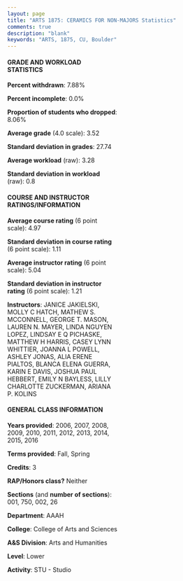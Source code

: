 ```yaml
---
layout: page
title: "ARTS 1875: CERAMICS FOR NON-MAJORS Statistics"
comments: true
description: "blank"
keywords: "ARTS, 1875, CU, Boulder"
--- 
```

<head>
<script src="https://ajax.googleapis.com/ajax/libs/jquery/2.1.3/jquery.min.js"></script>
<script src="https://dl.dropboxusercontent.com/s/pc42nxpaw1ea4o9/highcharts.js?dl=0"></script>
<!-- <script src="../assets/js/highcharts.js"></script> -->
<style type="text/css">@font-face {
	font-family: "Bebas Neue";
	src: url(https://www.filehosting.org/file/details/544349/BebasNeue%20Regular.otf) format("opentype");
	}
	h1.Bebas { 
		font-family: "Bebas Neue", Verdana, Tahoma;
	}
</style>
</head>
<body>
	<div id="container" style="float: right; width: 45%; height: 88%; margin-left: 2.5%; margin-right: 2.5%;"></div>
	<script language="JavaScript">
		$(document).ready(function() {
		var chart = {type: 'column'};
		var title = {text: 'Grade Distribution'};
		var xAxis = {categories: ['A','B','C','D','F'],crosshair: true};
		var yAxis = {min: 0,title: {text: 'Percentage'}};
		var tooltip = {headerFormat: '<center><b><span style="font-size:20px">{point.key}</span></b></center>',
		               pointFormat: '<td style="padding:0"><b>{point.y:.1f}%</b></td>',
		               footerFormat: '</table>',shared: true,useHTML: true};
		var plotOptions = {column: {pointPadding: 0.0,borderWidth: 0}};  
		var credits = {enabled: false};var series= [{name: 'Percent',data: [65.48,28.33,3.81,0.71,1.67,]}];
		var json = {};
		json.chart = chart;
		json.title = title;
		json.tooltip = tooltip;
		json.xAxis = xAxis;
		json.yAxis = yAxis;  
		json.series = series;
		json.plotOptions = plotOptions;  
		json.credits = credits;
		$('#container').highcharts(json);
	});
	</script>
</body>
			   
#### GRADE AND WORKLOAD STATISTICS

**Percent withdrawn**: 7.88%

**Percent incomplete**: 0.0%

**Proportion of students who dropped**: 8.06%

**Average grade** (4.0 scale): 3.52

**Standard deviation in grades**: 27.74

**Average workload** (raw): 3.28

**Standard deviation in workload** (raw): 0.8

#### COURSE AND INSTRUCTOR RATINGS/INFORMATION

**Average course rating** (6 point scale): 4.97

**Standard deviation in course rating** (6 point scale): 1.11

**Average instructor rating** (6 point scale): 5.04

**Standard deviation in instructor rating** (6 point scale): 1.21

**Instructors**: JANICE JAKIELSKI, MOLLY C HATCH, MATHEW S. MCCONNELL, GEORGE T. MASON, LAUREN N. MAYER, LINDA NGUYEN LOPEZ, LINDSAY E Q PICHASKE, MATTHEW H HARRIS, CASEY LYNN WHITTIER, JOANNA L POWELL, ASHLEY JONAS, ALIA ERENE PIALTOS, BLANCA ELENA GUERRA, KARIN E DAVIS, JOSHUA PAUL HEBBERT, EMILY N BAYLESS, LILLY CHARLOTTE ZUCKERMAN, ARIANA P. KOLINS

#### GENERAL CLASS INFORMATION

**Years provided**: 2006, 2007, 2008, 2009, 2010, 2011, 2012, 2013, 2014, 2015, 2016

**Terms provided**: Fall, Spring

**Credits**: 3

**RAP/Honors class?** Neither

**Sections** (and **number of sections**): 001, 750, 002, 26

**Department**: AAAH

**College**: College of Arts and Sciences

**A&S Division**: Arts and Humanities

**Level**: Lower

**Activity**: STU - Studio